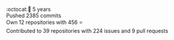 :octocat::birthday: 5 years  
Pushed 2385 commits  
Own 12 repositories with 456 :star:  
Contributed to 39 repositories with 224 issues and 9 pull requests
